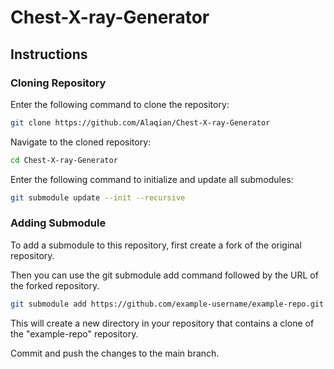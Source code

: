 # Chest-X-ray-Generator

## Instructions
### Cloning Repository
Enter the following command to clone the repository:
```bash
git clone https://github.com/Alaqian/Chest-X-ray-Generator
```
Navigate to the cloned repository:
```bash
cd Chest-X-ray-Generator
```
Enter the following command to initialize and update all submodules:
```bash
git submodule update --init --recursive
```
### Adding Submodule
To add a submodule to this repository, first create a fork of the original repository.

Then you can use the git submodule add command followed by the URL of the forked repository. 
```bash
git submodule add https://github.com/example-username/example-repo.git
```
This will create a new directory in your repository that contains a clone of the "example-repo" repository.

Commit and push the changes to the main branch.
